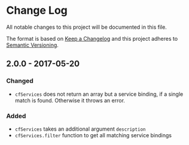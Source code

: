 # Change Log
All notable changes to this project will be documented in this file.

The format is based on [Keep a Changelog](http://keepachangelog.com/)
and this project adheres to [Semantic Versioning](http://semver.org/).

## 2.0.0 - 2017-05-20

### Changed
- `cfServices` does not return an array but a service binding, if a single match is found. Otherwise it throws an error.

### Added
- `cfServices` takes an additional argument `description`
- `cfServices.filter` function to get all matching service bindings
